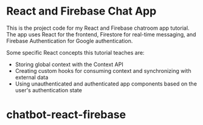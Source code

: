 # React and Firebase Chat App

This is the project code for my React and Firebase chatroom app tutorial. The app uses React for the frontend, Firestore for real-time messaging, and Firebase Authentication for Google authentication.

Some specific React concepts this tutorial teaches are:

* Storing global context with the Context API
* Creating custom hooks for consuming context and synchronizing with external data
* Using unauthenticated and authenticated app components based on the user's authentication state

# chatbot-react-firebase
